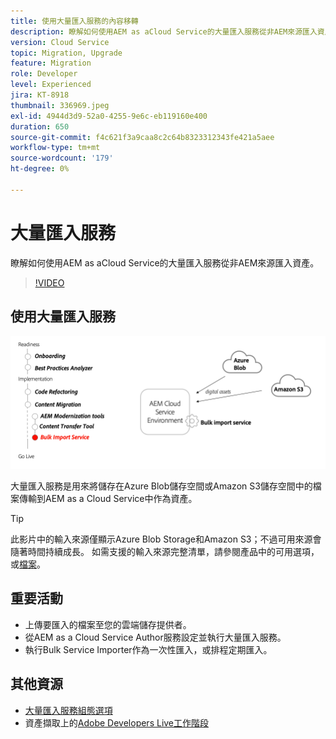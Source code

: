 ```yaml
---
title: 使用大量匯入服務的內容移轉
description: 瞭解如何使用AEM as aCloud Service的大量匯入服務從非AEM來源匯入資產。
version: Cloud Service
topic: Migration, Upgrade
feature: Migration
role: Developer
level: Experienced
jira: KT-8918
thumbnail: 336969.jpeg
exl-id: 4944d3d9-52a0-4255-9e6c-eb119160e400
duration: 650
source-git-commit: f4c621f3a9caa8c2c64b8323312343fe421a5aee
workflow-type: tm+mt
source-wordcount: '179'
ht-degree: 0%

---
```


# 大量匯入服務

瞭解如何使用AEM as aCloud Service的大量匯入服務從非AEM來源匯入資產。



>[!VIDEO](https://video.tv.adobe.com/v/336969?quality=12&learn=on)

## 使用大量匯入服務

![大量匯入服務生命週期](../assets/bulk-import-service.png)

大量匯入服務是用來將儲存在Azure Blob儲存空間或Amazon S3儲存空間中的檔案傳輸到AEM as a Cloud Service中作為資產。

>[!TIP]
>
> 此影片中的輸入來源僅顯示Azure Blob Storage和Amazon S3；不過可用來源會隨著時間持續成長。 如需支援的輸入來源完整清單，請參閱產品中的可用選項，或[檔案](https://experienceleague.adobe.com/docs/experience-manager-cloud-service/content/assets/manage/add-assets.html#bulk-upload)。

## 重要活動

+ 上傳要匯入的檔案至您的雲端儲存提供者。
+ 從AEM as a Cloud Service Author服務設定並執行大量匯入服務。
+ 執行Bulk Service Importer作為一次性匯入，或排程定期匯入。

## 其他資源

+ [大量匯入服務組態選項](https://experienceleague.adobe.com/docs/experience-manager-cloud-service/content/assets/manage/add-assets.html#configure-bulk-ingestor-tool)
+ 資產擷取上的[Adobe Developers Live工作階段](https://experienceleague.adobe.com/docs/adobe-developers-live-events/events/2021/feb2021/asset-bulk-ingestion.html)

